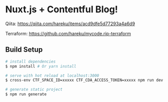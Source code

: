 # Nuxt.js + Contentful Blog!

Qiita: https://qiita.com/hareku/items/acd9dfe5d77293a4a6d9

Terraform: https://github.com/hareku/mycode.rip-terraform

## Build Setup

``` bash
# install dependencies
$ npm install # Or yarn install

# serve with hot reload at localhost:3000
$ cross-env CTF_SPACE_ID=xxxxx CTF_CDA_ACCESS_TOKEN=xxxxx npm run dev

# generate static project
$ npm run generate
```
